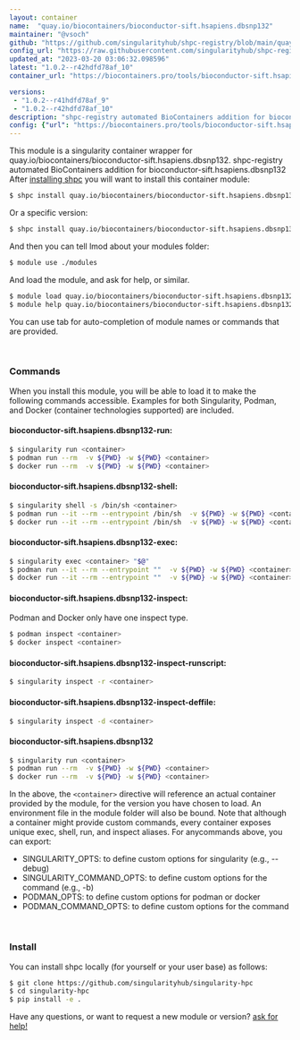 ```yaml
---
layout: container
name:  "quay.io/biocontainers/bioconductor-sift.hsapiens.dbsnp132"
maintainer: "@vsoch"
github: "https://github.com/singularityhub/shpc-registry/blob/main/quay.io/biocontainers/bioconductor-sift.hsapiens.dbsnp132/container.yaml"
config_url: "https://raw.githubusercontent.com/singularityhub/shpc-registry/main/quay.io/biocontainers/bioconductor-sift.hsapiens.dbsnp132/container.yaml"
updated_at: "2023-03-20 03:06:32.098596"
latest: "1.0.2--r42hdfd78af_10"
container_url: "https://biocontainers.pro/tools/bioconductor-sift.hsapiens.dbsnp132"

versions:
 - "1.0.2--r41hdfd78af_9"
 - "1.0.2--r42hdfd78af_10"
description: "shpc-registry automated BioContainers addition for bioconductor-sift.hsapiens.dbsnp132"
config: {"url": "https://biocontainers.pro/tools/bioconductor-sift.hsapiens.dbsnp132", "maintainer": "@vsoch", "description": "shpc-registry automated BioContainers addition for bioconductor-sift.hsapiens.dbsnp132", "latest": {"1.0.2--r42hdfd78af_10": "sha256:b332e26fa1d95c3a79bd839cc24bc339e98e12e7cb82b41e5bfbbd4badd37a91"}, "tags": {"1.0.2--r41hdfd78af_9": "sha256:4f0c67351636180da5316b7f9d80af0f6722add9db890eb1af1e7d385457b876", "1.0.2--r42hdfd78af_10": "sha256:b332e26fa1d95c3a79bd839cc24bc339e98e12e7cb82b41e5bfbbd4badd37a91"}, "docker": "quay.io/biocontainers/bioconductor-sift.hsapiens.dbsnp132"}
---
```


This module is a singularity container wrapper for quay.io/biocontainers/bioconductor-sift.hsapiens.dbsnp132.
shpc-registry automated BioContainers addition for bioconductor-sift.hsapiens.dbsnp132
After [installing shpc](#install) you will want to install this container module:


```bash
$ shpc install quay.io/biocontainers/bioconductor-sift.hsapiens.dbsnp132
```

Or a specific version:

```bash
$ shpc install quay.io/biocontainers/bioconductor-sift.hsapiens.dbsnp132:1.0.2--r42hdfd78af_10
```

And then you can tell lmod about your modules folder:

```bash
$ module use ./modules
```

And load the module, and ask for help, or similar.

```bash
$ module load quay.io/biocontainers/bioconductor-sift.hsapiens.dbsnp132/1.0.2--r42hdfd78af_10
$ module help quay.io/biocontainers/bioconductor-sift.hsapiens.dbsnp132/1.0.2--r42hdfd78af_10
```

You can use tab for auto-completion of module names or commands that are provided.

<br>

### Commands

When you install this module, you will be able to load it to make the following commands accessible.
Examples for both Singularity, Podman, and Docker (container technologies supported) are included.

#### bioconductor-sift.hsapiens.dbsnp132-run:

```bash
$ singularity run <container>
$ podman run --rm  -v ${PWD} -w ${PWD} <container>
$ docker run --rm  -v ${PWD} -w ${PWD} <container>
```

#### bioconductor-sift.hsapiens.dbsnp132-shell:

```bash
$ singularity shell -s /bin/sh <container>
$ podman run --it --rm --entrypoint /bin/sh  -v ${PWD} -w ${PWD} <container>
$ docker run --it --rm --entrypoint /bin/sh  -v ${PWD} -w ${PWD} <container>
```

#### bioconductor-sift.hsapiens.dbsnp132-exec:

```bash
$ singularity exec <container> "$@"
$ podman run --it --rm --entrypoint ""  -v ${PWD} -w ${PWD} <container> "$@"
$ docker run --it --rm --entrypoint ""  -v ${PWD} -w ${PWD} <container> "$@"
```

#### bioconductor-sift.hsapiens.dbsnp132-inspect:

Podman and Docker only have one inspect type.

```bash
$ podman inspect <container>
$ docker inspect <container>
```

#### bioconductor-sift.hsapiens.dbsnp132-inspect-runscript:

```bash
$ singularity inspect -r <container>
```

#### bioconductor-sift.hsapiens.dbsnp132-inspect-deffile:

```bash
$ singularity inspect -d <container>
```



#### bioconductor-sift.hsapiens.dbsnp132

```bash
$ singularity run <container>
$ podman run --rm  -v ${PWD} -w ${PWD} <container>
$ docker run --rm  -v ${PWD} -w ${PWD} <container>
```


In the above, the `<container>` directive will reference an actual container provided
by the module, for the version you have chosen to load. An environment file in the
module folder will also be bound. Note that although a container
might provide custom commands, every container exposes unique exec, shell, run, and
inspect aliases. For anycommands above, you can export:

 - SINGULARITY_OPTS: to define custom options for singularity (e.g., --debug)
 - SINGULARITY_COMMAND_OPTS: to define custom options for the command (e.g., -b)
 - PODMAN_OPTS: to define custom options for podman or docker
 - PODMAN_COMMAND_OPTS: to define custom options for the command

<br>

### Install

You can install shpc locally (for yourself or your user base) as follows:

```bash
$ git clone https://github.com/singularityhub/singularity-hpc
$ cd singularity-hpc
$ pip install -e .
```

Have any questions, or want to request a new module or version? [ask for help!](https://github.com/singularityhub/singularity-hpc/issues)